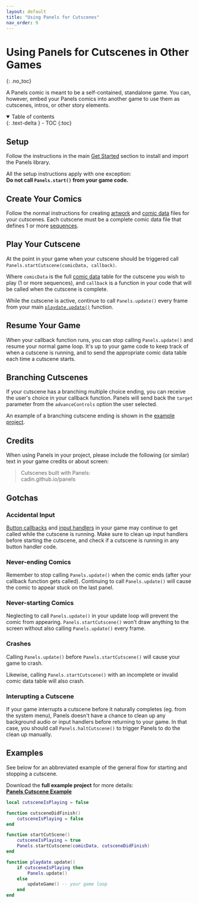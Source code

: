 ```yaml
---
layout: default
title: "Using Panels for Cutscenes"
nav_order: 9
---
```


# Using Panels for Cutscenes in Other Games
{: .no_toc}

A Panels comic is meant to be a self-contained, standalone game. You can, however, embed your Panels comics into another game to use them as cutscenes, intros, or other story elements.

<details open markdown="block">
  <summary>
    Table of contents
  </summary>
  {: .text-delta }
- TOC
{:toc}
</details>

## Setup

Follow the instructions in the main [Get Started]({{site.baseurl}}/docs/get-started) section to install and import the Panels library. 

All the setup instructions apply with one exception:  
**Do not call `Panels.start()` from your game code.**


## Create Your Comics

Follow the normal instructions for creating [artwork]({{site.baseurl}}/docs/preparing-artwork) and [comic data]({{site.baseurl}}/docs/comic-data) files for your cutscenes. Each cutscene must be a complete comic data file that defines 1 or more [sequences]({{site.baseurl}}/docs/comic-data/sequences).


## Play Your Cutscene

At the point in your game when your cutscene should be triggered call `Panels.startCutscene(comicData, callback)`.

Where `comicData` is the full [comic data]({{site.baseurl}}/docs/comic-data) table for the cutscene you wish to play (1 or more sequences), and `callback` is a function in your code that will be called when the cutscene is complete.

While the cutscene is active, continue to call `Panels.update()` every frame from your main [`playdate.update()`](https://sdk.play.date/1.12.3/Inside%20Playdate.html#c-update) function.

## Resume Your Game

When your callback function runs, you can stop calling `Panels.update()` and resume your normal game loop. It's up to your game code to keep track of when a cutscene is running, and to send the appropriate comic data table each time a cutscene starts.

## Branching Cutscenes

If your cutscene has a branching multiple choice ending, you can receive the user's choice in your callback function. Panels will send back the `target` parameter from the `advanceControls` option the user selected.

An example of a branching cutscene ending is shown in the [example project](https://github.com/cadin/panels-cutscene-example).

## Credits

When using Panels in your project, please include the following (or similar) text in your game credits or about screen:

> Cutscenes built with Panels:  
> cadin.github.io/panels


## Gotchas

### Accidental Input
[Button callbacks](https://sdk.play.date/1.12.3/Inside%20Playdate.html#buttonCallbacks) and [input handlers](https://sdk.play.date/1.12.3/Inside%20Playdate.html#_input_handlers) in your game may continue to get called while the cutscene is running. Make sure to clean up input handlers before starting the cutscene, and check if a cutscene is running in any button handler code.

### Never-ending Comics
Remember to stop calling `Panels.update()` when the comic ends (after your callback function gets called). Continuing to call `Panels.update()` will cause the comic to appear stuck on the last panel.

### Never-starting Comics
Neglecting to call `Panels.update()` in your update loop will prevent the comic from appearing. `Panels.startCutscene()` won't draw anything to the screen without also calling `Panels.update()` every frame.

### Crashes
Calling `Panels.update()` before `Panels.startCutscene()` will cause your game to crash.

Likewise, calling `Panels.startCutscene()` with an incomplete or invalid comic data table will also crash.

### Interupting a Cutscene

If your game interrupts a cutscene before it naturally completes (eg. from the system menu), Panels doesn't have a chance to clean up any background audio or input handlers before returning to your game. In that case, you should call `Panels.haltCutscene()` to trigger Panels to do the clean up manually.

## Examples

See below for an abbreviated example of the general flow for starting and stopping a cutscene. 

Download the **full example project** for more details:  
**[Panels Cutscene Example](https://github.com/cadin/panels-cutscene-example)**


```lua
local cutsceneIsPlaying = false

function cutsceneDidFinish()
    cutsceneIsPlaying = false
end

function startCutScene()
    cutsceneIsPlaying = true
    Panels.startCutscene(comicData, cutsceneDidFinish)
end

function playdate.update()
    if cutsceneIsPlaying then
        Panels.update()
    else
        updateGame() -- your game loop
    end
end
```

